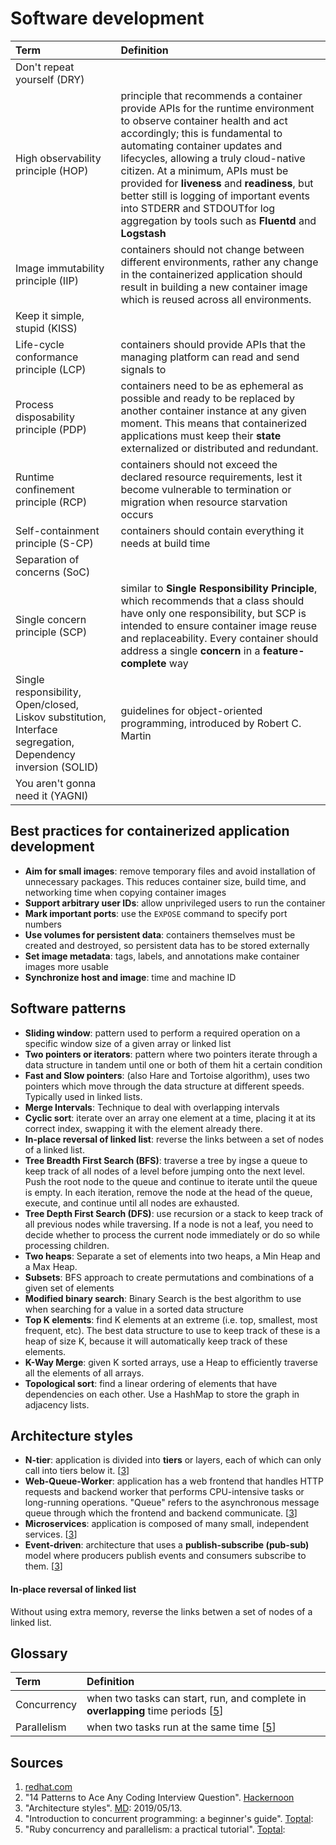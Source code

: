 # Software development

Term                                    | Definition 
:---                                    | :---
Don't repeat yourself (DRY)             | 
High observability principle (HOP)      | principle that recommends a container provide APIs for the runtime environment to observe container health and act accordingly; this is fundamental to automating container updates and lifecycles, allowing a truly cloud-native citizen. At a minimum, APIs must be provided for __liveness__ and __readiness__, but better still is logging of important events into STDERR and STDOUTfor log aggregation by tools such as __Fluentd__ and __Logstash__
Image immutability principle (IIP)      | containers should not change between different environments, rather any change in the containerized application should result in building a new container image which is reused across all environments.
Keep it simple, stupid (KISS)           | 
Life-cycle conformance principle (LCP)  | containers should provide APIs that the managing platform can read and send signals to
Process disposability principle (PDP)   | containers need to be as ephemeral as possible and ready to be replaced by another container instance at any given moment. This means that containerized applications must keep their __state__ externalized or distributed and redundant.
Runtime confinement principle (RCP)     | containers should not exceed the declared resource requirements, lest it become vulnerable to termination or migration when resource starvation occurs
Self-containment principle (S-CP)       | containers should contain everything it needs at build time 
Separation of concerns (SoC)            | 
Single concern principle (SCP)          | similar to __Single Responsibility Principle__, which recommends that a class should have only one responsibility, but  SCP is intended to ensure container image reuse and replaceability. Every container should address a single __concern__ in a __feature-complete__ way 
Single responsibility, Open/closed, Liskov substitution, Interface segregation, Dependency inversion (SOLID) | guidelines for object-oriented programming, introduced by Robert C. Martin
You aren't gonna need it (YAGNI)        | 

## Best practices for containerized application development
- __Aim for small images__: remove temporary files and avoid installation of unnecessary packages. This reduces container size, build time, and networking time when copying container images
- __Support arbitrary user IDs__: allow unprivileged users to run the container
- __Mark important ports__: use the `EXPOSE` command to specify port numbers
- __Use volumes for persistent data__: containers themselves must be created and destroyed, so persistent data has to be stored externally
- __Set image metadata__: tags, labels, and annotations make container images more usable
- __Synchronize host and image__: time and machine ID

## Software patterns
- **Sliding window**: pattern used to perform a required operation on a specific window size of a given array or linked list 
- **Two pointers or iterators**: pattern where two pointers iterate through a data structure in tandem until one or both of them hit a certain condition 
- **Fast and Slow pointers**: (also Hare and Tortoise algorithm), uses two pointers which move through the data structure at different speeds. Typically used in linked lists.
- **Merge Intervals**: Technique to deal with overlapping intervals 
- **Cyclic sort**: iterate over an array one element at a time, placing it at its correct index, swapping it with the element already there.
- **In-place reversal of linked list**: reverse the links between a set of nodes of a linked list.
- **Tree Breadth First Search (BFS)**: traverse a tree by ingse a queue to keep track of all nodes of a level before jumping onto the next level. Push the root node to the queue and continue to iterate until the queue is empty. In each iteration, remove the node at the head of the queue, execute, and continue until all nodes are exhausted.
- **Tree Depth First Search (DFS)**: use recursion or a stack to keep track of all previous nodes while traversing. If a node is not a leaf, you need to decide whether to process the current node immediately or do so while processing children.
- **Two heaps**: Separate a set of elements into two heaps, a Min Heap and a Max Heap.
- **Subsets**: BFS approach to create permutations and combinations of a given set of elements
- **Modified binary search**: Binary Search is the best algorithm to use when searching for a value in a sorted data structure
- **Top K elements**: find K elements at an extreme (i.e. top, smallest, most frequent, etc). The best data structure to use to keep track of these is a heap of size K, because it will automatically keep track of these elements.
- **K-Way Merge**: given K sorted arrays, use a Heap to efficiently traverse all the elements of all arrays.
- **Topological sort**: find a linear ordering of elements that have dependencies on each other. Use a HashMap to store the graph in adjacency lists.

## Architecture styles
- **N-tier**: application is divided into **tiers** or layers, each of which can only call into tiers below it. [[3](#sources)]
- **Web-Queue-Worker**: application has a web frontend that handles HTTP requests and backend worker that performs CPU-intensive tasks or long-running operations. "Queue" refers to the asynchronous message queue through which the frontend and backend communicate. [[3](#sources)]
- **Microservices**: application is composed of many small, independent services. [[3](#sources)]
- **Event-driven**: architecture that uses a **publish-subscribe (pub-sub)** model where producers publish events and consumers subscribe to them. [[3](#sources)]

#### In-place reversal of linked list
Without using extra memory, reverse the links betwen a set of nodes of a linked list.

## Glossary
Term                                    | Definition 
:---                                    | :---
Concurrency                             | when two tasks can start, run, and complete in **overlapping** time periods [[5](#sources)]
Parallelism                             | when two tasks run at the same time [[5](#sources)]

## Sources
1. [redhat.com](https://www.redhat.com/en/resources/cloud-native-container-design-whitepaper?sc_cid=70160000001273HAAQ)
2. "14 Patterns to Ace Any Coding Interview Question". [Hackernoon](https://hackernoon.com/14-patterns-to-ace-any-coding-interview-question-c5bb3357f6ed?source=rss)
3. "Architecture styles". [MD](https://docs.microsoft.com/en-us/azure/architecture/guide/architecture-styles/): 2019/05/13.
4. "Introduction to concurrent programming: a beginner's guide". [Toptal](https://www.toptal.com/software/introduction-to-concurrent-programming): 
5. "Ruby concurrency and parallelism: a practical tutorial". [Toptal](https://www.toptal.com/ruby/ruby-concurrency-and-parallelism-a-practical-primer): 
